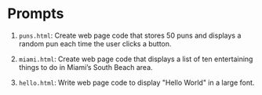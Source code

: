 # Prompts

1. `puns.html`: Create web page code that stores 50 puns and displays a random pun each time the user clicks a button.

2. `miami.html`: Create web page code that displays a list of ten entertaining things to do in Miami’s South Beach area.

3. `hello.html`: Write web page code to display "Hello World" in a large font.

